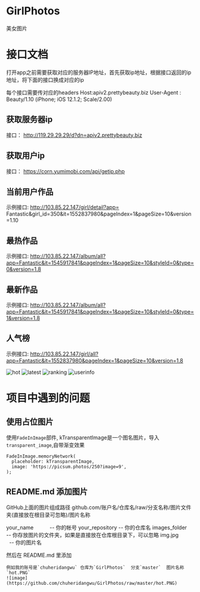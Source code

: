 # GirlPhotos
美女图片

# 接口文档
打开app之前需要获取对应的服务器IP地址，首先获取ip地址，根据接口返回的ip地址，将下面的接口换成对应的ip

每个接口需要传对应的headers
Host:apiv2.prettybeauty.biz
User-Agent : Beauty/1.10 (iPhone; iOS 12.1.2; Scale/2.00)

## 获取服务器ip
接口： http://119.29.29.29/d?dn=apiv2.prettybeauty.biz

## 获取用户ip
接口： https://corn.yumimobi.com/api/getip.php

## 当前用户作品
 示例接口: http://103.85.22.147/girl/detail?app= Fantastic&girl_id=350&it=1552837980&pageIndex=1&pageSize=10&version=1.10
 
## 最热作品
  示例接口: http://103.85.22.147/album/all?app=Fantastic&it=1545917841&pageIndex=1&pageSize=10&styleId=0&type=0&version=1.8
 
## 最新作品
  示例接口: http://103.85.22.147/album/all?app=Fantastic&it=1545917841&pageIndex=1&pageSize=10&styleId=0&type=1&version=1.8
  
## 人气榜
  示例接口: http://103.85.22.147/girl/all?app=Fantastic&it=1552837980&pageIndex=1&pageSize=10&version=1.8 
  
  ![hot](https://github.com/chuheridangwu/GirlPhotos/raw/master/hot.PNG=200x)
  ![latest](https://github.com/chuheridangwu/GirlPhotos/raw/master/latest.PNG=200x)
  ![ranking](https://github.com/chuheridangwu/GirlPhotos/raw/master/ranking.PNG=200x)
  ![userinfo](https://github.com/chuheridangwu/GirlPhotos/raw/master/userinfo.PNG=200x)
  
# 项目中遇到的问题

## 使用占位图片

使用`FadeInImage`部件, kTransparentImage是一个图名图片，导入`transparent_image`,自带渐变效果

```
FadeInImage.memoryNetwork(
  placeholder: kTransparentImage,
  image: 'https://picsum.photos/250?image=9',
);
```

## README.md 添加图片
 
GitHub上面的图片组成路径 github.com/账户名/仓库名/raw/分支名称/图片文件夹(直接放在根目录可忽略)/图片名称 

your_name           -- 你的帐号
your_repository 		-- 你的仓库名
images_folder     	-- 你存放图片的文件夹，如果是直接放在仓库根目录下，可以忽略
img.jpg             -- 你的图片名

然后在 README.md 里添加

```
例如我的账号是`chuheridangwu` 仓库为`GirlPhotos`  分支`master`  图片名称`hot.PNG`
![image](https://github.com/chuheridangwu/GirlPhotos/raw/master/hot.PNG)
```
